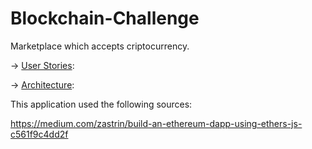 # Blockchain-Challenge
Marketplace which accepts criptocurrency.

-> [User Stories](stories.md):

-> [Architecture](architecture.md):


This application used the following sources: 

https://medium.com/zastrin/build-an-ethereum-dapp-using-ethers-js-c561f9c4dd2f
